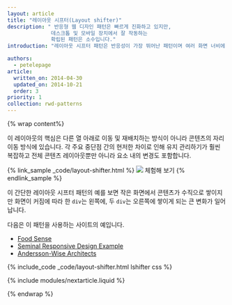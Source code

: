 ```yaml
---
layout: article
title: "레이아웃 시프터(Layout shifter)"
description: " 반응형 웹 디자인 패턴은 빠르게 진화하고 있지만,
              데스크톱 및 모바일 장치에서 잘 작동하는
              확립된 패턴은 소수입니다."
introduction: "레이아웃 시프터 패턴은 반응성이 가장 뛰어난 패턴이며 여러 화면 너비에 복수의 중단점을 가집니다."

authors:
  - petelepage
article:
  written_on: 2014-04-30
  updated_on: 2014-10-21
  order: 3
priority: 1
collection: rwd-patterns
---
```


{% wrap content%}

이 레이아웃의 핵심은 다른 열 아래로 이동 및 재배치하는 방식이 아니라 콘텐츠의 자리 이동 방식에 있습니다.
  각 주요 중단점 간의 현저한 차이로 인해 유지 관리하기가 훨씬 복잡하고 전체 콘텐츠 레이아웃뿐만 아니라 요소 내의 변경도 포함합니다.



{% link_sample _code/layout-shifter.html %}
  <img src="imgs/layout-shifter.svg">
  체험해 보기
{% endlink_sample %}

이 간단한 레이아웃 시프터 패턴의 예를 보면 작은 화면에서 콘텐츠가 수직으로 쌓이지만 화면이 커짐에 따라 한 `div`는 왼쪽에, 두 `div`는 오른쪽에 쌓이게 되는 큰 변화가 일어납니다.



다음은 이 패턴을 사용하는 사이트의 예입니다.

 * [Food Sense](http://foodsense.is/)
 * [Seminal Responsive Design
  Example](http://alistapart.com/d/responsive-web-design/ex/ex-site-FINAL.html)
 * [Andersson-Wise Architects](http://www.anderssonwise.com/)

{% include_code _code/layout-shifter.html lshifter css %}

{% include modules/nextarticle.liquid %}

{% endwrap %}
